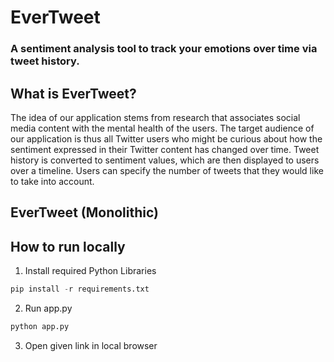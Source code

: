 # EverTweet
### A sentiment analysis tool to track your emotions over time via tweet history.

## What is EverTweet?
The idea of our application stems from research that associates social media content with the mental health of the users. The target audience of our application is thus all Twitter users who might be curious about how the sentiment expressed in their Twitter content has changed over time. Tweet history is converted to sentiment values, which are then displayed to users over a timeline. Users can specify the number of tweets that they would like to take into account.

## EverTweet (Monolithic)
## How to run locally
1. Install required Python Libraries
```python
pip install -r requirements.txt
```

2. Run app.py
```python
python app.py
```

3. Open given link in local browser